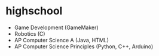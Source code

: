# highschool
- Game Development (GameMaker)
- Robotics (C)
- AP Computer Science A (Java, HTML)
- AP Computer Science Principles (Python, C++, Arduino)
